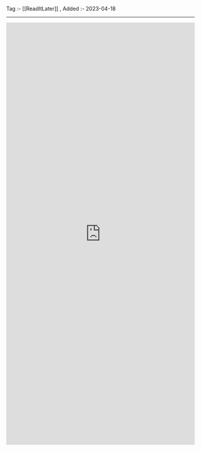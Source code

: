 Tag :- [[ReadItLater]] , 
Added :- 2023-04-18

-----
<iframe src="https://www.linkedin.com/embed/feed/update/urn:li:share:7013018815651287041" height="1131" width="504" frameborder="0" allowfullscreen="" title="Embedded post"></iframe>
